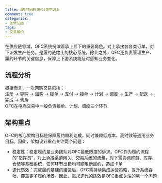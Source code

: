 ```yaml
---
title: 履约系统(OFC)架构设计
comment: true
categories:
- 技术总结
tags:
- 交易履约
---
```

在供应链领域，OFC系统扮演着承上启下的重要角色。对上承接各各类订单，对下派发生产任务，是履约链路上的核心系统，除此之外，OFC还负责管理生产、履约环节的关键信息，保障上下游系统能及时感知业务变化。

## 流程分析

概括而言，一次网购交易包括：  
注册 -> 导购 -> 加购 -> 提单 -> 支付 -> 接单 -> 计划 -> 调度 -> 生产 -> 配送 -> 完成 -> 售后  
OFC在电商交易中一般负责接单、计划、调度三个环节

## 架构重点

OFC的核心架构目标是保障履约顺利达成，同时兼顾低成本、高时效等通用业务目标。因此，架构设计重点关注两个问题：

- 稳定性：稳定履约是业务团队对OFC最低限度的诉求。OFC作为履约流程的"指挥员"，对上承接渠道网关、交易系统的流量，对下需协调财务、库存、仓储等基础系统，任何环节出错均可能阻断履约，造成卡单
- 迭代质效：完成履约基建的建设后，OFC需持续集成运营策略，提升系统吞吐，覆盖更多履约场景。因此，需求迭代的质效是OFC重点关注的另一个问题
